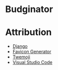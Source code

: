 # Budginator

# Attribution

* [Django](https://www.djangoproject.com)
* [Favicon Generator](https://realfavicongenerator.net)
* [Twemoji](https://twemoji.twitter.com)
* [Visual Studio Code](https://code.visualstudio.com)
